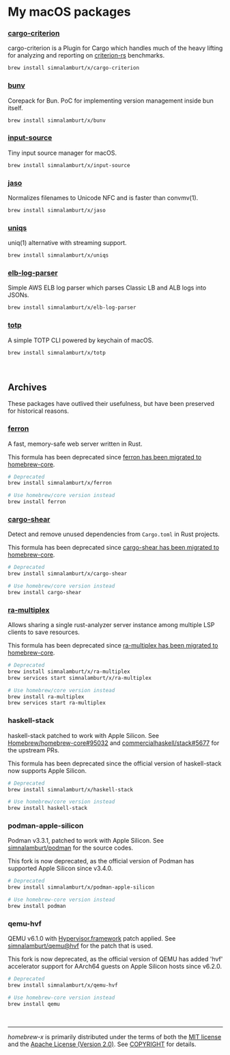 My macOS packages
========

### [cargo-criterion](https://github.com/bheisler/cargo-criterion)
cargo-criterion is a Plugin for Cargo which handles much of the heavy lifting
for analyzing and reporting on [criterion-rs] benchmarks.
```bash
brew install simnalamburt/x/cargo-criterion
```

[criterion-rs]: https://github.com/bheisler/criterion.rs

### [bunv](https://github.com/aklinker1/bunv)
Corepack for Bun. PoC for implementing version management inside bun itself.
```bash
brew install simnalamburt/x/bunv
```

### [input-source](https://github.com/simnalamburt/macos-input-source)
Tiny input source manager for macOS.
```bash
brew install simnalamburt/x/input-source
```

### [jaso](https://github.com/cr0sh/jaso)
Normalizes filenames to Unicode NFC and is faster than convmv(1).
```bash
brew install simnalamburt/x/jaso
```

### [uniqs](https://github.com/simnalamburt/uniqs)
uniq(1) alternative with streaming support.
```bash
brew install simnalamburt/x/uniqs
```

### [elb-log-parser](https://github.com/simnalamburt/elb-log-parser)
Simple AWS ELB log parser which parses Classic LB and ALB logs into JSONs.
```bash
brew install simnalamburt/x/elb-log-parser
```

### [totp](https://github.com/simnalamburt/macos-totp-cli)
A simple TOTP CLI powered by keychain of macOS.
```bash
brew install simnalamburt/x/totp
```

&nbsp;

Archives
--------
These packages have outlived their usefulness, but have been preserved for historical reasons.

### [ferron](https://github.com/ferronweb/ferron)
A fast, memory-safe web server written in Rust.

This formula has been deprecated since [ferron has been migrated to homebrew-core][core#220850].
```bash
# Deprecated
brew install simnalamburt/x/ferron

# Use homebrew/core version instead
brew install ferron
```

### [cargo-shear](https://github.com/Boshen/cargo-shear)
Detect and remove unused dependencies from `Cargo.toml` in Rust projects.

This formula has been deprecated since [cargo-shear has been migrated to homebrew-core][core#220832].
```bash
# Deprecated
brew install simnalamburt/x/cargo-shear

# Use homebrew/core version instead
brew install cargo-shear
```

### [ra-multiplex](https://github.com/pr2502/ra-multiplex)
Allows sharing a single rust-analyzer server instance among multiple LSP clients to save resources.

This formula has been deprecated since [ra-multiplex has been migrated to homebrew-core][core#210511].

```bash
# Deprecated
brew install simnalamburt/x/ra-multiplex
brew services start simnalamburt/x/ra-multiplex

# Use homebrew/core version instead
brew install ra-multiplex
brew services start ra-multiplex
```

### haskell-stack
haskell-stack patched to work with Apple Silicon. See [Homebrew/homebrew-core#95032][core#95032] and [commercialhaskell/stack#5677](https://github.com/commercialhaskell/stack/pull/5677) for the upstream PRs.

This formula has been deprecated since the official version of haskell-stack now supports Apple Silicon.

```bash
# Deprecated
brew install simnalamburt/x/haskell-stack

# Use homebrew/core version instead
brew install haskell-stack
```

### podman-apple-silicon
Podman v3.3.1, patched to work with Apple Silicon. See [simnalamburt/podman](https://github.com/simnalamburt/podman) for the source codes.

This fork is now deprecated, as the official version of Podman has supported Apple Silicon since v3.4.0.

```bash
# Deprecated
brew install simnalamburt/x/podman-apple-silicon

# Use homebrew-core version instead
brew install podman
```

### qemu-hvf
QEMU v6.1.0 with [Hypervisor.framework](https://developer.apple.com/documentation/hypervisor) patch applied. See [simnalamburt/qemu@hvf](https://github.com/simnalamburt/qemu/tree/hvf) for the patch that is used.

This fork is now deprecated, as the official version of QEMU has added 'hvf' accelerator support for AArch64 guests on Apple Silicon hosts since v6.2.0.

```bash
# Deprecated
brew install simnalamburt/x/qemu-hvf

# Use homebrew-core version instead
brew install qemu
```

&nbsp;

--------
*homebrew-x* is primarily distributed under the terms of both the [MIT license]
and the [Apache License (Version 2.0)]. See [COPYRIGHT] for details.

[core#220850]: https://github.com/Homebrew/homebrew-core/pull/220850
[core#220832]: https://github.com/Homebrew/homebrew-core/pull/220832
[core#210511]: https://github.com/Homebrew/homebrew-core/pull/210511
[core#95032]: https://github.com/Homebrew/homebrew-core/pull/95032

[MIT license]: LICENSE-MIT
[Apache License (Version 2.0)]: LICENSE-APACHE
[COPYRIGHT]: COPYRIGHT
